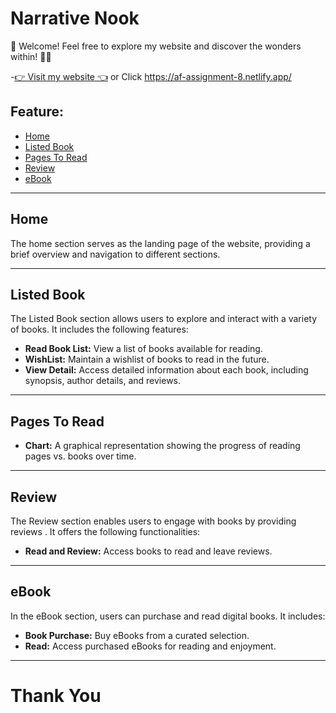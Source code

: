 # Narrative Nook


🌟 Welcome! Feel free to explore my website and discover the wonders within! 🚀✨

-[👉 Visit my website 👈](https://af-assignment-8.netlify.app/) or Click https://af-assignment-8.netlify.app/

## Feature:

- [Home](#home)
- [Listed Book](#listed-book)
- [Pages To Read](#pages-to-read)
- [Review](#review)
- [eBook](#ebook)


---

## Home

The home section serves as the landing page of the website, providing a brief overview and navigation to different sections.

---

## Listed Book

The Listed Book section allows users to explore and interact with a variety of books. It includes the following features:

- **Read Book List:** View a list of books available for reading.
- **WishList:** Maintain a wishlist of books to read in the future.
- **View Detail:** Access detailed information about each book, including synopsis, author details, and reviews.

---

## Pages To Read


- **Chart:** A graphical representation showing the progress of reading pages vs. books over time.

---

## Review

The Review section enables users to engage with books by providing reviews . It offers the following functionalities:

- **Read and Review:** Access books to read and leave reviews.

---

## eBook

In the eBook section, users can purchase and read digital books. It includes:

- **Book Purchase:** Buy eBooks from a curated selection.
- **Read:** Access purchased eBooks for reading and enjoyment.

---

# Thank You
